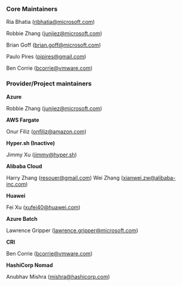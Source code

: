 ### Core Maintainers

Ria Bhatia (ribhatia@microsoft.com)

Robbie Zhang (junjiez@microsoft.com)

Brian Goff (brian.goff@microsoft.com)

Paulo Pires (pjpires@gmail.com)

Ben Corrie (bcorrie@vmware.com)

### Provider/Project maintainers

**Azure**

Robbie Zhang (junjiez@microsoft.com)

**AWS Fargate**

Onur Filiz (onfiliz@amazon.com)

**Hyper.sh (Inactive)**

Jimmy Xu (jimmy@hyper.sh)

**Alibaba Cloud**

Harry Zhang (resouer@gmail.com)
Wei Zhang   (xianwei.zw@alibaba-inc.com)

**Huawei**

Fei Xu (xufei40@huawei.com)

**Azure Batch**

Lawrence Gripper (lawrence.gripper@microsoft.com)

**CRI**

Ben Corrie (bcorrie@vmware.com)

**HashiCorp Nomad**

Anubhav Mishra (mishra@hashicorp.com)
